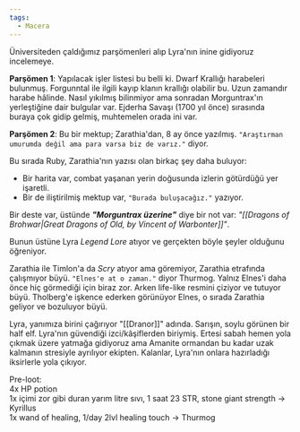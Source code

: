 ```yaml
---  
tags:  
  - Macera  
---  
```

  
Üniversiteden çaldığımız parşömenleri alıp Lyra'nın inine gidiyoruz incelemeye.  
  
**Parşömen 1**: Yapılacak işler listesi bu belli ki. Dwarf Krallığı harabeleri bulunmuş. Forgunntal ile ilgili kayıp klanın krallığı olabilir bu. Uzun zamandır harabe hâlinde. Nasıl yıkılmış bilinmiyor ama sonradan Morguntrax'ın yerleştiğine dair bulgular var. Ejderha Savaşı (1700 yıl önce) sırasında buraya çok gidip gelmiş, muhtemelen orada ini var.  
  
**Parşömen 2**: Bu bir mektup; Zarathia'dan, 8 ay önce yazılmış. `"Araştırman umurumda değil ama para varsa biz de varız."` diyor.  
  
Bu sırada Ruby, Zarathia'nın yazısı olan birkaç şey daha buluyor:  
- Bir harita var, combat yaşanan yerin doğusunda izlerin götürdüğü yer işaretli.  
- Bir de iliştirilmiş mektup var, `"Burada buluşacağız."` yazıyor.  
  
Bir deste var, üstünde ***"Morguntrax üzerine"*** diye bir not var: *"[[Dragons of Brohwar|Great Dragons of Old, by Vincent of Warbonter]]"*.  
  
Bunun üstüne Lyra *Legend Lore* atıyor ve gerçekten böyle şeyler olduğunu öğreniyor.  
  
Zarathia ile Timlon'a da *Scry* atıyor ama göremiyor, Zarathia etrafında çalışmıyor büyü. `"Elnes'e at o zaman."` diyor Thurmog. Yalnız Elnes'i daha önce hiç görmediği için biraz zor. Arken life-like resmini çiziyor ve tutuyor büyü. Tholberg'e işkence ederken görünüyor Elnes, o sırada Zarathia geliyor ve bozuluyor büyü.  
  
Lyra, yanımıza birini çağırıyor "[[Dranor]]" adında. Sarışın, soylu görünen bir half elf. Lyra'nın güvendiği izci/kâşiflerden biriymiş. Ertesi sabah hemen yola çıkmak üzere yatmağa gidiyoruz ama Amanite ormandan bu kadar uzak kalmanın stresiyle ayrılıyor ekipten. Kalanlar, Lyra'nın onlara hazırladığı iksirlerle yola çıkıyor.  
  
Pre-loot:  
4x HP potion  
1x içimi zor gibi duran yarım litre sıvı, 1 saat 23 STR, stone giant strength -> Kyrillus  
1x wand of healing, 1/day 2lvl healing touch -> Thurmog
